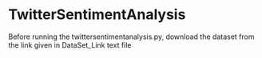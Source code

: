 # TwitterSentimentAnalysis
Before running the twittersentimentanalysis.py, download the dataset from the link given in DataSet_Link text file
